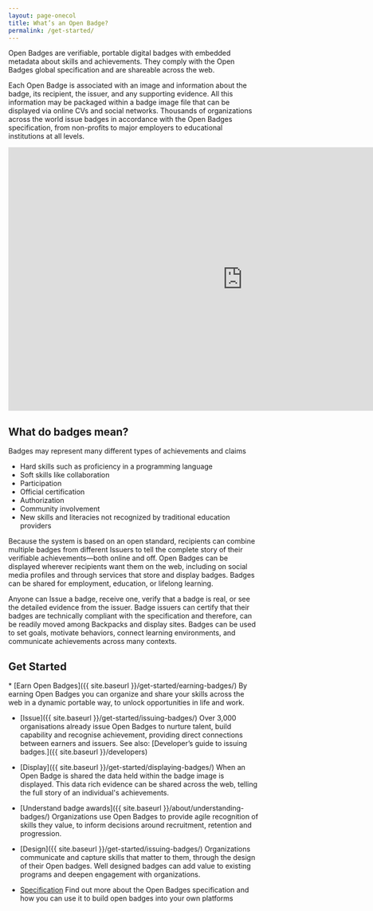 ```yaml
---
layout: page-onecol
title: What’s an Open Badge?
permalink: /get-started/
---
```

Open Badges are verifiable, portable digital badges with embedded metadata about skills and achievements. They comply with the Open Badges global specification and are shareable across the web. 

Each Open Badge is associated with an image and information about the badge, its recipient, the issuer, and any supporting evidence. All this information may be packaged within a badge image file that can be displayed via online CVs and social networks. Thousands of organizations across the world issue badges in accordance with the Open Badges specification, from non-profits to major employers to educational institutions at all levels.

<iframe width="940" height="529" src="https://www.youtube.com/embed/HgLLq7ybDtc" frameborder="0" allowfullscreen></iframe>

<h2 class="title title-content" id="issue">What do badges mean?</h2>
Badges may represent many different types of achievements and claims

* Hard skills such as proficiency in a programming language
* Soft skills like collaboration
* Participation
* Official certification
* Authorization
* Community involvement
* New skills and literacies not recognized by traditional education providers

Because the system is based on an open standard, recipients can combine multiple badges from different Issuers to tell the complete story of their verifiable achievements—both online and off. Open Badges can be displayed wherever recipients want them on the web, including on social media profiles and through services that store and display badges. Badges can be shared for employment, education, or lifelong learning.

Anyone can Issue a badge, receive one, verify that a badge is real, or see the detailed evidence from the issuer. Badge issuers can certify that their badges are technically compliant with the specification and therefore, can be readily moved among Backpacks and display sites. Badges can be used to set goals, motivate behaviors, connect learning environments, and communicate achievements across many contexts.

<h2 class="title title-content" id="issue">Get Started</h2>
* [Earn Open Badges]({{ site.baseurl }}/get-started/earning-badges/)  By earning Open Badges you can organize and share your skills across the web in a dynamic portable way, to unlock opportunities in life and work. 

* [Issue]({{ site.baseurl }}/get-started/issuing-badges/) Over 3,000 organisations already issue Open Badges to nurture talent, build capability and recognise achievement, providing direct connections between earners and issuers. See also: [Developer’s guide to issuing badges.]({{ site.baseurl }}/developers) 

* [Display]({{ site.baseurl }}/get-started/displaying-badges/) When an Open Badge is shared the data held within the badge image is displayed. This data rich evidence can be shared across the web, telling the full story of an individual's achievements.  

* [Understand badge awards]({{ site.baseurl }}/about/understanding-badges/) Organizations use Open Badges to provide agile recognition of skills they value, to inform decisions around recruitment, retention and progression. 

* [Design]({{ site.baseurl }}/get-started/issuing-badges/) Organizations communicate and capture skills that matter to them, through the design of their Open badges. Well designed badges can add value to existing programs and deepen engagement with organizations. 

* [Specification](https://openbadgespec.org) Find out more about the Open Badges specification and how you can use it to build open badges into your own platforms



